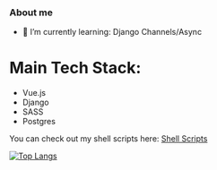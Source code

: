 ### About me

- 🌱 I’m currently learning: Django Channels/Async

# Main Tech Stack:

- Vue.js
- Django
- SASS
- Postgres


You can check out my shell scripts here: [Shell Scripts](https://github.com/EclecticOwl/shell-scripts)


[![Top Langs](https://github-readme-stats.vercel.app/api/top-langs/?username=eclecticowl)](https://github.com/anuraghazra/github-readme-stats)

<!--
**EclecticOwl/EclecticOwl** is a ✨ _special_ ✨ repository because its `README.md` (this file) appears on your GitHub profile.

Here are some ideas to get you started:

- 🔭 I’m currently working on ...
- 🌱 I’m currently learning ...
- 👯 I’m looking to collaborate on ...
- 🤔 I’m looking for help with ...
- 💬 Ask me about ...
- 📫 How to reach me: ...
- 😄 Pronouns: ...
- ⚡ Fun fact: ...
-->

